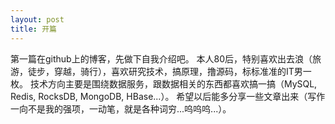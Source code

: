```yaml
---
layout: post
title: 开篇
---
```


第一篇在github上的博客，先做下自我介绍吧。
本人80后，特别喜欢出去浪（旅游，徒步，穿越，骑行），喜欢研究技术，搞原理，撸源码，标标准准的IT男一枚。
技术方向主要是围绕数据服务，跟数据相关的东西都喜欢搞一搞（MySQL, Redis, RocksDB, MongoDB, HBase...）。
希望以后能多分享一些文章出来（写作一向不是我的强项，一动笔，就是各种词穷...呜呜呜...）。